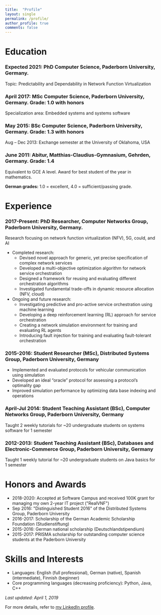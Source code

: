 ```yaml
---
title:  "Profile"
layout: single
permalink: /profile/
author_profile: true
comments: false
---
```


# Education 

### Expected 2021: PhD Computer Science, Paderborn University, Germany.

Topic: Predictability and Dependability in Network Function Virtualization

### April 2017: MSc Computer Science, Paderborn University, Germany. Grade: 1.0 with honors

Specialization area: Embedded systems and systems software

### May 2015: BSc Computer Science, Paderborn University, Germany. Grade: 1.3 with honors

Aug – Dec 2013: Exchange semester at the University of Oklahoma, USA

### June 2011: Abitur, Matthias-Claudius-Gymnasium, Gehrden, Germany. Grade: 1.4

Equivalent to GCE A level. Award for best student of the year in mathematics.

**German grades:** 1.0 = excellent, 4.0 = sufficient/passing grade.

# Experience 

### 2017-Present: PhD Researcher, Computer Networks Group, Paderborn University, Germany.

Research focusing on network function virtualization (NFV), 5G, could, and AI

* Completed research:
  - Devised novel approach for generic, yet precise specification of complex network services
  - Developed a multi-objective optimization algorithm for network service orchestration
  - Designed a framework for reusing and evaluating different orchestration algorithms
  - Investigated fundamental trade-offs in dynamic resource allocation (NFV, cloud) 
* Ongoing and future research:
  - Investigating predictive and pro-active service orchestration using machine learning
  - Developing a deep reinforcement learning (RL) approach for service orchestration
  - Creating a network simulation environment for training and evaluating RL agents
  - Introducing fault injection for training and evaluating fault-tolerant orchestration

### 2015-2016: Student Researcher (MSc), Distributed Systems Group, Paderborn University, Germany

* Implemented and evaluated protocols for vehicular communication using simulation
* Developed an ideal “oracle” protocol for assessing a protocol’s optimality gap
* Improved simulation performance by optimizing data base indexing and operations

### April-Jul 2014: Student Teaching Assistant (BSc), Computer Networks Group, Paderborn University, Germany

Taught 2 weekly tutorials for ~20 undergraduate students on systems software for 1 semester

### 2012-2013: Student Teaching Assistant (BSc), Databases and Electronic-Commerce Group, Paderborn University, Germany

Taught 1 weekly tutorial for ~20 undergraduate students on Java basics for 1 semester

# Honors and Awards

* 2018-2020: Accepted at Software Campus and received 100K grant for managing my own 2-year IT project ("RealVNF")
* Sep 2016: "Distinguished Student 2016" of the Distributed Systems Group, Paderborn University
* 2016-2017: Scholarship of the German Academic Scholarship Foundation (Studienstiftung)
* 2015-2016: German national scholarship (Deutschlandstipendium)
* 2015-2017: PRISMA scholarship for outstanding computer science students at the Paderborn University

# Skills and Interests

* Languages: English (full professional), German (native), Spanish (intermediate), Finnish (beginner)
* Core programming languages (decreasing proficiency): Python, Java, C++

*Last updated: April 1, 2019*

For more details, refer to [my LinkedIn profile](https://www.linkedin.com/in/stefanbschneider/).